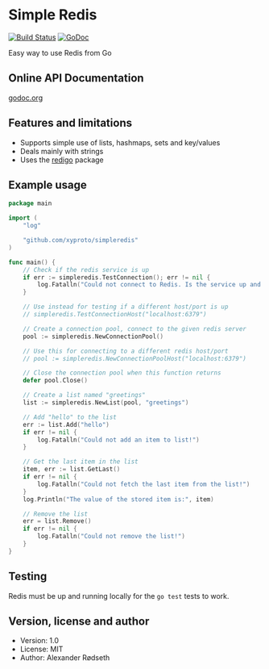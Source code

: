 Simple Redis
============

[![Build Status](https://travis-ci.org/xyproto/simpleredis.svg?branch=master)](https://travis-ci.org/xyproto/simpleredis)
[![GoDoc](https://godoc.org/github.com/xyproto/simpleredis?status.svg)](http://godoc.org/github.com/xyproto/simpleredis)


Easy way to use Redis from Go


Online API Documentation
------------------------

[godoc.org](http://godoc.org/github.com/xyproto/simpleredis)


Features and limitations
------------------------

* Supports simple use of lists, hashmaps, sets and key/values
* Deals mainly with strings
* Uses the [redigo](https://github.com/garyburd/redigo) package


Example usage
-------------

~~~go
package main

import (
	"log"

	"github.com/xyproto/simpleredis"
)

func main() {
	// Check if the redis service is up
	if err := simpleredis.TestConnection(); err != nil {
		log.Fatalln("Could not connect to Redis. Is the service up and running?")
	}

	// Use instead for testing if a different host/port is up
	// simpleredis.TestConnectionHost("localhost:6379")

	// Create a connection pool, connect to the given redis server
	pool := simpleredis.NewConnectionPool()

	// Use this for connecting to a different redis host/port
	// pool := simpleredis.NewConnectionPoolHost("localhost:6379")

	// Close the connection pool when this function returns
	defer pool.Close()

	// Create a list named "greetings"
	list := simpleredis.NewList(pool, "greetings")

	// Add "hello" to the list
	err := list.Add("hello")
	if err != nil {
		log.Fatalln("Could not add an item to list!")
	}

	// Get the last item in the list
	item, err := list.GetLast()
	if err != nil {
		log.Fatalln("Could not fetch the last item from the list!")
	}
	log.Println("The value of the stored item is:", item)

	// Remove the list
	err = list.Remove()
	if err != nil {
		log.Fatalln("Could not remove the list!")
	}
}
~~~

Testing
-------

Redis must be up and running locally for the `go test` tests to work.


Version, license and author
---------------------------

* Version: 1.0
* License: MIT
* Author: Alexander Rødseth

